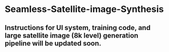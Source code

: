 # Seamless-Satellite-image-Synthesis

## Instructions for UI system, training code, and large satellite image (8k level) generation pipeline will be updated soon.